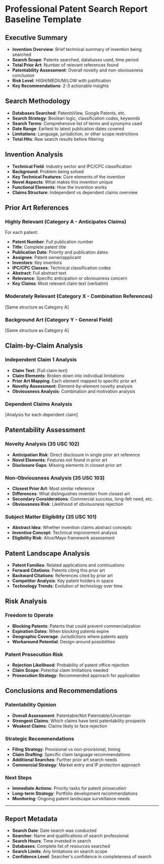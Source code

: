 # Professional Patent Search Report Baseline Template

## Executive Summary
- **Invention Overview**: Brief technical summary of invention being searched
- **Search Scope**: Patents searched, databases used, time period
- **Total Prior Art**: Number of relevant references found
- **Patentability Assessment**: Overall novelty and non-obviousness conclusion
- **Risk Level**: HIGH/MEDIUM/LOW with justification
- **Key Recommendations**: 2-3 actionable insights

## Search Methodology
- **Databases Searched**: PatentsView, Google Patents, etc.
- **Search Strategy**: Boolean logic, classification codes, keywords
- **Search Terms**: Comprehensive list of terms and synonyms used
- **Date Range**: Earliest to latest publication dates covered
- **Limitations**: Language, jurisdiction, or other scope restrictions
- **Total Hits**: Raw search results before filtering

## Invention Analysis
- **Technical Field**: Industry sector and IPC/CPC classification
- **Background**: Problem being solved
- **Key Technical Features**: Core elements of the invention
- **Novel Aspects**: What makes this invention unique
- **Functional Elements**: How the invention works
- **Claims Structure**: Independent vs dependent claims overview

## Prior Art References

### Highly Relevant (Category A - Anticipates Claims)
For each patent:
- **Patent Number**: Full publication number
- **Title**: Complete patent title
- **Publication Date**: Priority and publication dates
- **Assignee**: Patent owner/applicant
- **Inventors**: Key inventors
- **IPC/CPC Classes**: Technical classification codes
- **Abstract**: Full abstract text
- **Relevance**: Specific anticipation or obviousness concern
- **Key Claims**: Most relevant claim text (verbatim)

### Moderately Relevant (Category X - Combination References)
[Same structure as Category A]

### Background Art (Category Y - General Field)
[Same structure as Category A]

## Claim-by-Claim Analysis

### Independent Claim 1 Analysis
- **Claim Text**: [Full claim text]
- **Claim Elements**: Broken down into individual limitations
- **Prior Art Mapping**: Each element mapped to specific prior art
- **Novelty Assessment**: Element-by-element novelty analysis
- **Obviousness Analysis**: Combination and motivation analysis

### Dependent Claims Analysis
[Analysis for each dependent claim]

## Patentability Assessment

### Novelty Analysis (35 USC 102)
- **Anticipation Risk**: Direct disclosure in single prior art reference
- **Novel Elements**: Features not found in prior art
- **Disclosure Gaps**: Missing elements in closest prior art

### Non-Obviousness Analysis (35 USC 103)
- **Closest Prior Art**: Most similar reference
- **Differences**: What distinguishes invention from closest art
- **Secondary Considerations**: Commercial success, long-felt need, etc.
- **Obviousness Risk**: Likelihood of obviousness rejection

### Subject Matter Eligibility (35 USC 101)
- **Abstract Idea**: Whether invention claims abstract concepts
- **Inventive Concept**: Technical improvement analysis
- **Eligibility Risk**: Alice/Mayo framework assessment

## Patent Landscape Analysis
- **Patent Families**: Related applications and continuations
- **Forward Citations**: Patents citing this prior art
- **Backward Citations**: References cited by prior art
- **Competitor Analysis**: Key patent holders in space
- **Technology Trends**: Evolution of technology over time

## Risk Analysis

### Freedom to Operate
- **Blocking Patents**: Patents that could prevent commercialization
- **Expiration Dates**: When blocking patents expire
- **Geographic Coverage**: Jurisdictions where patents apply
- **Workaround Potential**: Design-around possibilities

### Patent Prosecution Risk
- **Rejection Likelihood**: Probability of patent office rejection
- **Claim Scope**: Potential claim limitations needed
- **Prosecution Strategy**: Recommended approach for application

## Conclusions and Recommendations

### Patentability Opinion
- **Overall Assessment**: Patentable/Not Patentable/Uncertain
- **Strongest Claims**: Which claims have best patentability prospects
- **Weakest Claims**: Claims likely to face rejection

### Strategic Recommendations
- **Filing Strategy**: Provisional vs non-provisional, timing
- **Claim Drafting**: Specific claim language recommendations
- **Additional Searches**: Further prior art search needs
- **Commercial Strategy**: Market entry and IP protection approach

### Next Steps
- **Immediate Actions**: Priority tasks for patent prosecution
- **Long-term Strategy**: Portfolio development recommendations
- **Monitoring**: Ongoing patent landscape surveillance needs

---

## Report Metadata
- **Search Date**: Date search was conducted
- **Searcher**: Name and qualifications of search professional
- **Search Hours**: Time invested in search
- **Databases**: Complete list of resources searched
- **Search Limits**: Any limitations on search scope
- **Confidence Level**: Searcher's confidence in completeness of search
